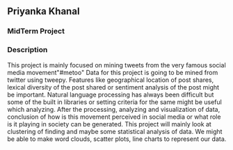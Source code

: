 ## Priyanka Khanal
### MidTerm Project

### Description

This project is mainly focused on mining tweets from the very famous social media movement"#metoo"
Data for this project is going to be mined from twitter using tweepy. Features like geographical location of post shares, lexical diversity of the post shared or sentiment analysis of the post might be important. Natural language processing has always been difficult but some of the built in libraries or setting criteria for the same might be useful which analyzing.  After the processing, analyzing and visualization of data, conclusion of how is this movement perceived in social media or what role is it playing in society can be generated. This project will mainly look at clustering of finding and maybe some statistical analysis of data. We might be able to make word clouds, scatter plots, line charts to represent our data.
